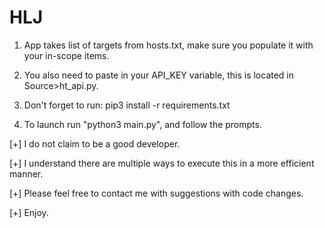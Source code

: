 <h1>HLJ</h1>


1. App takes list of targets from hosts.txt, make sure you populate it with your in-scope items.

2. You also need to paste in your API_KEY variable, this is located in Source>ht_api.py.

3. Don't forget to run:
                pip3 install -r requirements.txt

4. To launch run "python3 main.py", and follow the prompts.

[+] I do not claim to be a good developer.

[+] I understand there are multiple ways to execute this in a more efficient manner.

[+] Please feel free to contact me with suggestions with code changes.


[+] Enjoy.
